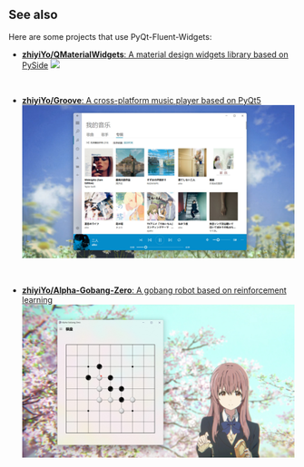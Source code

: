 ## See also

Here are some projects that use PyQt-Fluent-Widgets:

- [**zhiyiYo/QMaterialWidgets**: A material design widgets library based on PySide](https://github.com/zhiyiYo/QMaterialWidgets)
  ![](https://raw.githubusercontent.com/zhiyiYo/QMaterialWidgets/master/docs/source/_static/Interface.jpg)

<br>

- [**zhiyiYo/Groove**: A cross-platform music player based on PyQt5](https://github.com/zhiyiYo/Groove)
  ![](./_static/Groove音乐.jpg)

<br>

- [**zhiyiYo/Alpha-Gobang-Zero**: A gobang robot based on reinforcement learning](https://github.com/zhiyiYo/Alpha-Gobang-Zero)
  ![](./_static/Alpha-Gobang-Zero.jpg)